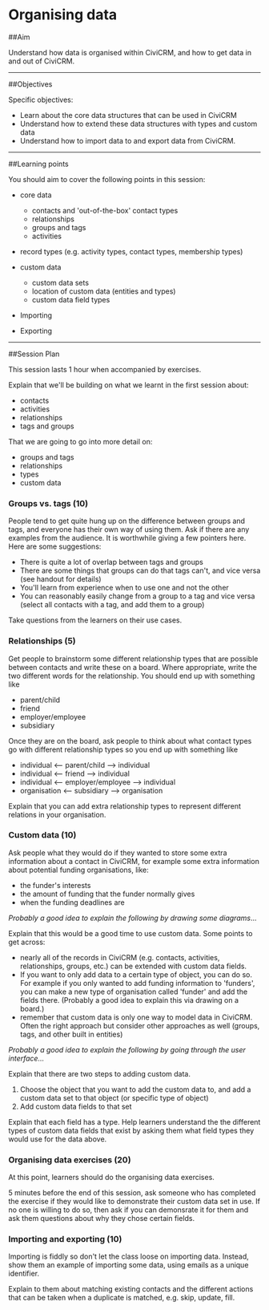 # Organising data

##Aim

Understand how data is organised within CiviCRM, and how to get data in and out of CiviCRM.

---
##Objectives

Specific objectives:

- Learn about the core data structures that can be used in CiviCRM
- Understand how to extend these data structures with types and custom data
- Understand how to import data to and export data from CiviCRM.

---
##Learning points

You should aim to cover the following points in this session:

- core data

    - contacts and 'out-of-the-box' contact types
    - relationships
    - groups and tags
    - activities
- record types (e.g. activity types, contact types, membership types)
- custom data

    - custom data sets
    - location of custom data (entities and types)
    - custom data field types
- Importing
- Exporting

---
##Session Plan

This session lasts 1 hour when accompanied by exercises.

Explain that we'll be building on what we learnt in the first session about:

- contacts
- activities
- relationships
- tags and groups

That we are going to go into more detail on:

- groups and tags
- relationships
- types
- custom data

### Groups vs. tags (10)

People tend to get quite hung up on the difference between groups and tags, and everyone has their own way of using them. Ask if there are any examples from the audience. It is worthwhile giving a few pointers here. Here are some suggestions:

- There is quite a lot of overlap between tags and groups
- There are some things that groups can do that tags can't, and vice versa (see handout for details)
- You'll learn from experience when to use one and not the other
- You can reasonably easily change from a group to a tag and vice versa (select all contacts with a tag, and add them to a group)

Take questions from the learners on their use cases.

### Relationships (5)

Get people to brainstorm some different relationship types that are possible between contacts and write these on a board. Where appropriate, write the two different words for the relationship. You should end up with something like

- parent/child
- friend
- employer/employee
- subsidiary

Once they are on the board, ask people to think about what contact types go with different relationship types so you end up with something like

- individual <-- parent/child --> individual
- individual <-- friend --> individual
- individual <-- employer/employee --> individual
- organisation <-- subsidiary --> organisation

Explain that you can add extra relationship types to represent different relations in your organisation.

### Custom data (10)

Ask people what they would do if they wanted to store some extra information about a contact in CiviCRM, for example some extra information about potential funding organisations, like:

- the funder's interests
- the amount of funding that the funder normally gives
- when the funding deadlines are

*Probably a good idea to explain the following by drawing some diagrams*...

Explain that this would be a good time to use custom data. Some points to get across:

- nearly all of the records in CiviCRM (e.g. contacts, activities, relationships, groups, etc.) can be extended with custom data fields.
- If you want to only add data to a certain type of object, you can do so. For example if you only wanted to add funding information to 'funders', you can make a new type of organisation called 'funder' and add the fields there. (Probably a good idea to explain this via drawing on a board.)
- remember that custom data is only one way to model data in CiviCRM. Often the right approach but consider other approaches as well (groups, tags, and other built in entities)

*Probably a good idea to explain the following by going through the user interface...*

Explain that there are two steps to adding custom data.

1.  Choose the object that you want to add the custom data to, and add a custom data set to that object (or specific type of object)
2.  Add custom data fields to that set

Explain that each field has a type. Help learners understand the the different types of custom data fields that exist by asking them what field types they would use for the data above.

### Organising data exercises (20)

At this point, learners should do the organising data exercises.

5 minutes before the end of this session, ask someone who has completed the exercise if they would like to demonstrate their custom data set in use. If no one is willing to do so, then ask if you can demonsrate it for them and ask them questions about why they chose certain fields.

### Importing and exporting (10)

Importing is fiddly so don't let the class loose on importing data. Instead, show them an example of importing some data, using emails as a unique identifier.

Explain to them about matching existing contacts and the different actions that can be taken when a duplicate is matched, e.g. skip, update, fill.
